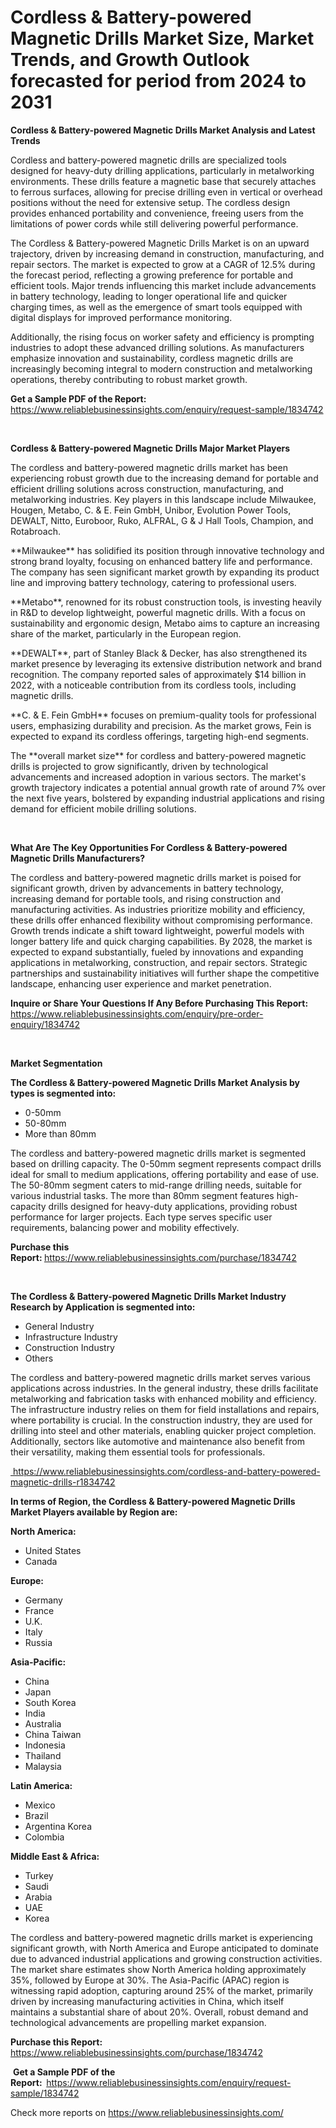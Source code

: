 <p><h1>Cordless & Battery-powered Magnetic Drills Market Size, Market Trends, and Growth Outlook forecasted for period from 2024 to 2031</h1></p><p><strong>Cordless & Battery-powered Magnetic Drills Market Analysis and Latest Trends</strong></p>
<p><p>Cordless and battery-powered magnetic drills are specialized tools designed for heavy-duty drilling applications, particularly in metalworking environments. These drills feature a magnetic base that securely attaches to ferrous surfaces, allowing for precise drilling even in vertical or overhead positions without the need for extensive setup. The cordless design provides enhanced portability and convenience, freeing users from the limitations of power cords while still delivering powerful performance.</p><p>The Cordless & Battery-powered Magnetic Drills Market is on an upward trajectory, driven by increasing demand in construction, manufacturing, and repair sectors. The market is expected to grow at a CAGR of 12.5% during the forecast period, reflecting a growing preference for portable and efficient tools. Major trends influencing this market include advancements in battery technology, leading to longer operational life and quicker charging times, as well as the emergence of smart tools equipped with digital displays for improved performance monitoring. </p><p>Additionally, the rising focus on worker safety and efficiency is prompting industries to adopt these advanced drilling solutions. As manufacturers emphasize innovation and sustainability, cordless magnetic drills are increasingly becoming integral to modern construction and metalworking operations, thereby contributing to robust market growth.</p></p>
<p><strong>Get a Sample PDF of the Report:&nbsp;</strong> <a href="https://www.reliablebusinessinsights.com/enquiry/request-sample/1834742?utm_campaign=1873&utm_medium=2&utm_source=Github&utm_content=ia&utm_term=31122024&utm_id=cordless-battery-powered-magnetic-drills">https://www.reliablebusinessinsights.com/enquiry/request-sample/1834742</a></p>
<p>&nbsp;</p>
<p><strong>Cordless & Battery-powered Magnetic Drills Major Market Players</strong></p>
<p><p>The cordless and battery-powered magnetic drills market has been experiencing robust growth due to the increasing demand for portable and efficient drilling solutions across construction, manufacturing, and metalworking industries. Key players in this landscape include Milwaukee, Hougen, Metabo, C. & E. Fein GmbH, Unibor, Evolution Power Tools, DEWALT, Nitto, Euroboor, Ruko, ALFRAL, G & J Hall Tools, Champion, and Rotabroach.</p><p>**Milwaukee** has solidified its position through innovative technology and strong brand loyalty, focusing on enhanced battery life and performance. The company has seen significant market growth by expanding its product line and improving battery technology, catering to professional users.</p><p>**Metabo**, renowned for its robust construction tools, is investing heavily in R&D to develop lightweight, powerful magnetic drills. With a focus on sustainability and ergonomic design, Metabo aims to capture an increasing share of the market, particularly in the European region.</p><p>**DEWALT**, part of Stanley Black & Decker, has also strengthened its market presence by leveraging its extensive distribution network and brand recognition. The company reported sales of approximately $14 billion in 2022, with a noticeable contribution from its cordless tools, including magnetic drills.</p><p>**C. & E. Fein GmbH** focuses on premium-quality tools for professional users, emphasizing durability and precision. As the market grows, Fein is expected to expand its cordless offerings, targeting high-end segments.</p><p>The **overall market size** for cordless and battery-powered magnetic drills is projected to grow significantly, driven by technological advancements and increased adoption in various sectors. The market's growth trajectory indicates a potential annual growth rate of around 7% over the next five years, bolstered by expanding industrial applications and rising demand for efficient mobile drilling solutions.</p></p>
<p>&nbsp;</p>
<p><strong>What Are The Key Opportunities For Cordless & Battery-powered Magnetic Drills Manufacturers?</strong></p>
<p><p>The cordless and battery-powered magnetic drills market is poised for significant growth, driven by advancements in battery technology, increasing demand for portable tools, and rising construction and manufacturing activities. As industries prioritize mobility and efficiency, these drills offer enhanced flexibility without compromising performance. Growth trends indicate a shift toward lightweight, powerful models with longer battery life and quick charging capabilities. By 2028, the market is expected to expand substantially, fueled by innovations and expanding applications in metalworking, construction, and repair sectors. Strategic partnerships and sustainability initiatives will further shape the competitive landscape, enhancing user experience and market penetration.</p></p>
<p><strong>Inquire or Share Your Questions If Any Before Purchasing This Report:</strong> <a href="https://www.reliablebusinessinsights.com/enquiry/pre-order-enquiry/1834742?utm_campaign=1873&utm_medium=2&utm_source=Github&utm_content=ia&utm_term=31122024&utm_id=cordless-battery-powered-magnetic-drills">https://www.reliablebusinessinsights.com/enquiry/pre-order-enquiry/1834742</a></p>
<p>&nbsp;</p>
<p><strong>Market Segmentation</strong></p>
<p><strong>The Cordless & Battery-powered Magnetic Drills Market Analysis by types is segmented into:</strong></p>
<p><ul><li>0-50mm</li><li>50-80mm</li><li>More than 80mm</li></ul></p>
<p><p>The cordless and battery-powered magnetic drills market is segmented based on drilling capacity. The 0-50mm segment represents compact drills ideal for small to medium applications, offering portability and ease of use. The 50-80mm segment caters to mid-range drilling needs, suitable for various industrial tasks. The more than 80mm segment features high-capacity drills designed for heavy-duty applications, providing robust performance for larger projects. Each type serves specific user requirements, balancing power and mobility effectively.</p></p>
<p><strong>Purchase this Report:&nbsp;</strong><a href="https://www.reliablebusinessinsights.com/purchase/1834742?utm_campaign=1873&utm_medium=2&utm_source=Github&utm_content=ia&utm_term=31122024&utm_id=cordless-battery-powered-magnetic-drills">https://www.reliablebusinessinsights.com/purchase/1834742</a></p>
<p>&nbsp;</p>
<p><strong>The Cordless & Battery-powered Magnetic Drills Market Industry Research by Application is segmented into:</strong></p>
<p><ul><li>General Industry</li><li>Infrastructure Industry</li><li>Construction Industry</li><li>Others</li></ul></p>
<p><p>The cordless and battery-powered magnetic drills market serves various applications across industries. In the general industry, these drills facilitate metalworking and fabrication tasks with enhanced mobility and efficiency. The infrastructure industry relies on them for field installations and repairs, where portability is crucial. In the construction industry, they are used for drilling into steel and other materials, enabling quicker project completion. Additionally, sectors like automotive and maintenance also benefit from their versatility, making them essential tools for professionals.</p></p>
<p><a href="https://www.reliablebusinessinsights.com/cordless-and-battery-powered-magnetic-drills-r1834742?utm_campaign=1873&utm_medium=2&utm_source=Github&utm_content=ia&utm_term=31122024&utm_id=cordless-battery-powered-magnetic-drills">&nbsp;https://www.reliablebusinessinsights.com/cordless-and-battery-powered-magnetic-drills-r1834742</a></p>
<p><strong>In terms of Region, the Cordless & Battery-powered Magnetic Drills Market Players available by Region are:</strong></p>
<p>
    <p> <strong> North America: </strong>
        <ul>
            <li>United States</li>
            <li>Canada</li>
        </ul>
        </p> 
    <p> <strong> Europe: </strong>
        <ul>
            <li>Germany</li>
            <li>France</li>
            <li>U.K.</li>
            <li>Italy</li>
            <li>Russia</li>
        </ul>
        </p> 
    <p> <strong> Asia-Pacific: </strong>
        <ul>
            <li>China</li>
            <li>Japan</li>
            <li>South Korea</li>
            <li>India</li>
            <li>Australia</li>
            <li>China Taiwan</li>
            <li>Indonesia</li>
            <li>Thailand</li>
            <li>Malaysia</li>
        </ul>
        </p> 
    <p> <strong> Latin America: </strong>
        <ul>
            <li>Mexico</li>
            <li>Brazil</li>
            <li>Argentina Korea</li>
            <li>Colombia</li>
        </ul>
        </p> 
    <p> <strong> Middle East & Africa: </strong>
        <ul>
            <li>Turkey</li>
            <li>Saudi</li>
            <li>Arabia</li>
            <li>UAE</li>
            <li>Korea</li>
        </ul>
    </p>
    </p>
<p><p>The cordless and battery-powered magnetic drills market is experiencing significant growth, with North America and Europe anticipated to dominate due to advanced industrial applications and growing construction activities. The market share estimates show North America holding approximately 35%, followed by Europe at 30%. The Asia-Pacific (APAC) region is witnessing rapid adoption, capturing around 25% of the market, primarily driven by increasing manufacturing activities in China, which itself maintains a substantial share of about 20%. Overall, robust demand and technological advancements are propelling market expansion.</p></p>
<p><strong>Purchase this Report: </strong><a href="https://www.reliablebusinessinsights.com/purchase/1834742?utm_campaign=1873&utm_medium=2&utm_source=Github&utm_content=ia&utm_term=31122024&utm_id=cordless-battery-powered-magnetic-drills">https://www.reliablebusinessinsights.com/purchase/1834742</a></p>
<p>&nbsp;<strong>Get a Sample PDF of the Report:&nbsp;&nbsp;</strong><a href="https://www.reliablebusinessinsights.com/enquiry/request-sample/1834742?utm_campaign=1873&utm_medium=2&utm_source=Github&utm_content=ia&utm_term=31122024&utm_id=cordless-battery-powered-magnetic-drills">https://www.reliablebusinessinsights.com/enquiry/request-sample/1834742</a></p>
<p><strong></strong></p>
<p>Check more reports on <a href="https://www.reliablebusinessinsights.com/?utm_campaign=1873&utm_medium=2&utm_source=Github&utm_content=ia&utm_term=31122024&utm_id=cordless-battery-powered-magnetic-drills">https://www.reliablebusinessinsights.com/</a></p>